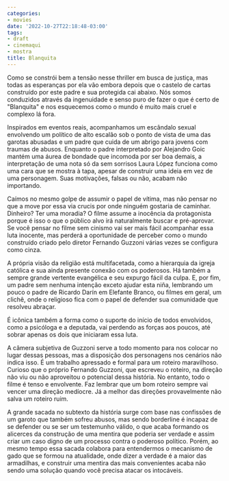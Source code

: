 ```yaml
---
categories:
- movies
date: '2022-10-27T22:18:48-03:00'
tags:
- draft
- cinemaqui
- mostra
title: Blanquita
---
```


Como se constrói bem a tensão nesse thriller em busca de justiça, mas todas as esperanças por ela vão embora depois que o castelo de cartas construído por este padre e sua protegida cai abaixo. Nós somos conduzidos através da ingenuidade e senso puro de fazer o que é certo de "Blanquita" e nos esquecemos como o mundo é muito mais cruel e complexo lá fora.

Inspirados em eventos reais, acompanhamos um escândalo sexual envolvendo um político de alto escalão sob o ponto de vista de uma das garotas abusadas e um padre que cuida de um abrigo para jovens com traumas de abusos. Enquanto o padre interpretado por Alejandro Goic mantém uma áurea de bondade que incomoda por ser boa demais, a interpretação de uma nota só da sem sorrisos Laura López funciona como uma cara que se mostra à tapa, apesar de construir uma ideia em vez de uma personagem. Suas motivações, falsas ou não, acabam não importando.

Caímos no mesmo golpe de assumir o papel de vítima, mas não pensar no que a move por essa via crucis por onde ninguém gostaria de caminhar. Dinheiro? Ter uma moradia? O filme assume a inocência da protagonista porque é isso o que o público alvo irá naturalmente buscar e pré-aprovar. Se você pensar no filme sem cinismo vai ser mais fácil acompanhar essa luta inocente, mas perderá a oportunidade de perceber como o mundo construído criado pelo diretor Fernando Guzzoni várias vezes se configura como cinza.

A própria visão da religião está multifacetada, como a hierarquia da igreja católica e sua ainda presente conexão com os poderosos. Há também a sempre grande vertente evangélica e seu expurgo fácil da culpa. E, por fim, um padre sem nenhuma intenção exceto ajudar esta niña, lembrando um pouco o padre de Ricardo Darín em Elefante Branco, ou filmes em geral, um clichê, onde o religioso fica com o papel de defender sua comunidade que resolveu abraçar.

É icônica também a forma como o suporte do início de todos envolvidos, como a psicóloga e a deputada, vai perdendo as forças aos poucos, até sobrar apenas os dois que iniciaram essa luta. 

A câmera subjetiva de Guzzoni serve a todo momento para nos colocar no lugar dessas pessoas, mas a disposição dos personagens nos cenários não indica isso. É um trabalho apressado e formal para um roteiro maravilhoso. Curioso que o próprio Fernando Guzzoni, que escreveu o roteiro, na direção não viu ou não aproveitou o potencial dessa história. No entanto, todo o filme é tenso e envolvente. Faz lembrar que um bom roteiro sempre vai vencer uma direção medíocre. Já a melhor das direções provavelmente não salva um roteiro ruim.

A grande sacada no subtexto da história surge com base nas confissões de um garoto que também sofreu abusos, mas sendo borderline é incapaz de se defender ou se ser um testemunho válido, o que acaba formando os alicerces da construção de uma mentira que poderia ser verdade e assim criar um caso digno de um processo contra o poderoso político. Porém, ao mesmo tempo essa sacada colabora para entendermos o mecanismo de gado que se formou na atualidade, onde dizer a verdade é a maior das armadilhas, e construir uma mentira das mais convenientes acaba não sendo uma solução quando você precisa atacar os intocáveis.
